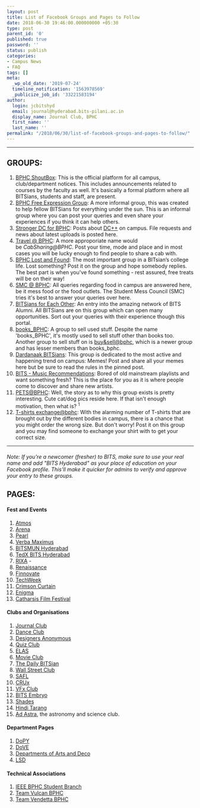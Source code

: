 ```yaml
---
layout: post
title: List of Facebook Groups and Pages to Follow
date: 2018-06-30 19:46:00.000000000 +05:30
type: post
parent_id: '0'
published: true
password: ''
status: publish
categories:
- Campus News
- FAQ
tags: []
meta:
  _wp_old_date: '2019-07-24'
  timeline_notification: '1563978569'
  _publicize_job_id: '33221583194'
author:
  login: jcbitshyd
  email: journal@hyderabad.bits-pilani.ac.in
  display_name: Journal Club, BPHC
  first_name: ''
  last_name: ''
permalink: "/2018/06/30/list-of-facebook-groups-and-pages-to-follow/"
---
```

<p><!-- wp:separator --></p>
<hr class="wp-block-separator" />
<!-- /wp:separator --></p>
<p><!-- wp:heading --></p>
<h2>GROUPS:</h2>
<p><!-- /wp:heading --></p>
<p><!-- wp:list {"ordered":true} --></p>
<ol>
<li><a href="https://www.facebook.com/groups/bphcshoutbox">BPHC ShoutBox</a>: This is the official platform for all campus, club/department notices. This includes announcements related to courses by the faculty as well. It's basically a formal platform where all BITSians, students and staff, are present.</li>
<li><a href="https://www.facebook.com/groups/BPHC.Free.Expression.Group/">BPHC Free Expression Group</a>: A more informal group, this was created to help fellow BITSians for everything under the sun. This is an informal group where you can post your queries and even share your experiences if you think it can help others.</li>
<li><a href="https://www.facebook.com/groups/bphcdc/?ref=group_browse_new">Stronger DC for BPHC</a>: Posts about <a href="https://github.com/journal-club/wiki-data/blob/master/dc">DC++</a> on campus. File requests and news about latest uploads is posted here.</li>
<li><a href="https://www.facebook.com/groups/462587887267652/">Travel @ BPHC</a>: A more approporiate name would be <em>CabSharing@BPHC</em>. Post your time, mode and place and in most cases you will be lucky enough to find people to share a cab with.</li>
<li><a href="https://www.facebook.com/groups/188358478015925/">BPHC Lost and Found</a>: The most important group in a BITsian’s college life. Lost something? Post it on the group and hope somebody replies. The best part is when you've found something - rest assured, free treats will be on their way!</li>
<li><a href="https://www.facebook.com/groups/249589865080586">SMC @ BPHC</a>: All queries regarding food in campus are answered here, be it mess food or the food outlets. The Student Mess Council (SMC) tries it's best to answer your queries over here.</li>
<li><a href="https://www.facebook.com/groups/bitsian">BITSians for Each Other</a>: An entry into the amazing network of BITS Alumni. All BITSians are on this group which can open many opportunities. Sort out your queries with their experience though this portal.</li>
<li><a href="https://www.facebook.com/groups/books.BPHC/">books_BPHC</a>: A group to sell used stuff. Despite the name 'books_BPHC', it's mostly used to sell stuff other than books too. Another group to sell stuff on is <a href="https://www.facebook.com/groups/173872382801665/?ref=br_rs">buy&amp;sell@bphc</a>, which is a newer group and has lesser members than books_bphc.</li>
<li><a href="https://www.facebook.com/groups/dardanaakbitsians/">Dardanaak BITSians</a>: This group is dedicated to the most active and happening trend on campus: Memes! Post and share all your memes here but be sure to read the rules in the pinned post.</li>
<li><a href="https://www.facebook.com/groups/1828332604054249/">BITS - Music Recommendations</a>: Bored of old mainstream playlists and want something fresh? This is the place for you as it is where people come to discover and share new artists.</li>
<li><a href="https://www.facebook.com/groups/petsBPHC/">PETS@BPHC</a>: Well, the story as to why this group exists is pretty interesting. Cute cat/dog pics reside here. If that isn't enough motivation, then what is? <sup>1</sup></li>
<li><a href="https://www.facebook.com/groups/151193905723197/">T-shirts exchange@bphc</a>: With the alarming number of T-shirts that are brought out by the different bodies in campus, there is a chance that you might order the wrong size. But don't worry! Post it on this group and you may find someone to exchange your shirt with to get your correct size.</li>
</ol>
<p><!-- /wp:list --></p>
<p><!-- wp:separator --></p>
<hr class="wp-block-separator" />
<!-- /wp:separator --></p>
<p><!-- wp:heading {"level":4} --></p>
<h4></h4>
<p><!-- /wp:heading --></p>
<p><!-- wp:paragraph --></p>
<p><em>Note: If you're a newcomer (fresher) to BITS, make sure to use your real name and add "BITS Hyderabad" as your place of education on your Facebook profile. This'll make it quicker for admins to verify and approve your entry to these groups.</em></p>
<p><!-- /wp:paragraph --></p>
<p><!-- wp:heading --></p>
<h2>PAGES:</h2>
<p><!-- /wp:heading --></p>
<p><!-- wp:heading {"level":4} --></p>
<h4>Fest and Events</h4>
<p><!-- /wp:heading --></p>
<p><!-- wp:list {"ordered":true} --></p>
<ol>
<li><a href="https://www.facebook.com/bits.atmos/">Atmos</a></li>
<li><a href="https://www.facebook.com/bits.arena/">Arena</a></li>
<li><a href="https://www.facebook.com/bitspearl/">Pearl</a></li>
<li><a href="https://www.facebook.com/verbamaximus/">Verba Maximus</a></li>
<li><a href="https://www.facebook.com/bitsmun.hyd/">BITSMUN Hyderabad</a></li>
<li><a href="https://www.facebook.com/TEDxBITSHyderabad/">TedX BITS Hyderabad</a></li>
<li><a href="https://www.facebook.com/RIXA.BPHC/">RIXA</a>&nbsp;-</li>
<li><a href="https://www.facebook.com/Renaissancebphc/">Renaissance</a></li>
<li><a href="https://www.facebook.com/bits.finnovate/">Finnovate</a></li>
<li><a href="https://www.facebook.com/techweekBPHC/">TechWeek</a></li>
<li><a href="https://www.facebook.com/dramaticsatbphc/">Crimson Curtain</a></li>
<li><a href="https://www.facebook.com/bits.enigma/">Enigma</a></li>
<li><a href="https://www.facebook.com/catharsisfilmfestival/">Catharsis Film Festival</a></li>
</ol>
<p><!-- /wp:list --></p>
<p><!-- wp:heading {"level":4} --></p>
<h4><a href="https://github.com/journal-club/wiki-data/blob/master/online/fb-pages.md#clubs-and-organisations"></a>Clubs and Organisations</h4>
<p><!-- /wp:heading --></p>
<p><!-- wp:list {"ordered":true} --></p>
<ol>
<li><a href="https://www.facebook.com/JournalClubBPHC/">Journal Club</a></li>
<li><a href="https://www.facebook.com/thedanceclubbphc/">Dance Club</a></li>
<li><a href="https://www.facebook.com/designclubbphc/">Designers Anonymous</a></li>
<li><a href="https://www.facebook.com/QuizClubBPHC/">Quiz Club</a></li>
<li><a href="https://www.facebook.com/ELASatBPHC/">ELAS</a></li>
<li><a href="https://www.facebook.com/themovieclub.bphc/">Movie Club</a></li>
<li><a href="https://www.facebook.com/thedailybitsian/">The Daily BITSian</a></li>
<li><a href="https://www.facebook.com/WST.BPHC/">Wall Street Club</a></li>
<li><a href="https://www.facebook.com/langbphc/">SAFL</a></li>
<li><a href="https://www.facebook.com/cruxbphc/">CRUx</a></li>
<li><a href="https://www.facebook.com/club.vfx/">VFx Club</a></li>
<li><a href="https://www.facebook.com/BITSEmbryoHyd/">BITS Embryo</a></li>
<li><a href="https://www.facebook.com/Shades.BPHC/">Shades</a></li>
<li><a href="https://www.facebook.com/hinditarang/">Hindi Tarang</a></li>
<li><a href="https://facebook.com/bphc.ad.astra/">Ad Astra</a>, the astronomy and science club.</li>
</ol>
<p><!-- /wp:list --></p>
<p><!-- wp:heading {"level":4} --></p>
<h4><a href="https://github.com/journal-club/wiki-data/blob/master/online/fb-pages.md#department-pages"></a>Department Pages</h4>
<p><!-- /wp:heading --></p>
<p><!-- wp:list {"ordered":true} --></p>
<ol>
<li><a href="https://www.facebook.com/DoPY.BPHC/">DoPY</a></li>
<li><a href="https://www.facebook.com/dovebitshyd/">DoVE</a></li>
<li><a href="https://www.facebook.com/artsndecobphc/">Departments of Arts and Deco</a></li>
<li><a href="https://www.facebook.com/LSD.bphc/">LSD</a></li>
</ol>
<p><!-- /wp:list --></p>
<p><!-- wp:heading {"level":4} --></p>
<h4><a href="https://github.com/journal-club/wiki-data/blob/master/online/fb-pages.md#technical-associations"></a>Technical Associations</h4>
<p><!-- /wp:heading --></p>
<p><!-- wp:list {"ordered":true} --></p>
<ol>
<li><a href="https://www.facebook.com/IEEEBPHC">IEEE BPHC Student Branch</a></li>
<li><a href="https://www.facebook.com/teamvulcanbphc/">Team Vulcan BPHC</a></li>
<li><a href="https://www.facebook.com/TeamVendettaBPHC/">Team Vendetta BPHC</a></li>
</ol>
<p><!-- /wp:list --></p>

